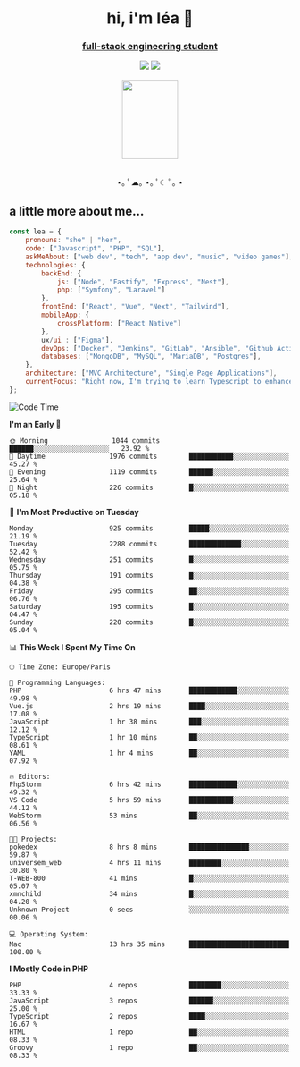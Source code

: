 <h1 align="center">hi, i'm léa 🌙</h1>
<h3 align="center"><ins>full-stack engineering student</ins></h3>  
<div align="center">
  <a href="https://www.linkedin.com/in/lea-reiter22/"><img src="https://img.shields.io/badge/LinkedIn-0077B5?style=for-the-badge&logo=linkedin&logoColor=white"/></a>
  <a href="mailto:lea.reiter@outlook.fr"><img src="https://img.shields.io/badge/Contact-2A2A2A?style=for-the-badge&logo=minutemailer&logoColor=white"/></a>
</div>
<br>
  <div align="center">  <img src="https://github.com/xmnchild/xmnchild/blob/main/1702415560_StardewValleyHappyGreyCat.png" height="140" width="100"/>
</div>
<br>
  <p align="center">
                 ⋆｡ ﾟ☁︎｡ ⋆｡ ﾟ☾ ﾟ｡ ⋆
  </p>
  <h2>a little more about me...</h2>
  
```js
const lea = {
    pronouns: "she" | "her",
    code: ["Javascript", "PHP", "SQL"],
    askMeAbout: ["web dev", "tech", "app dev", "music", "video games"],
    technologies: {
        backEnd: {
            js: ["Node", "Fastify", "Express", "Nest"],
            php: ["Symfony", "Laravel"]
        },
        frontEnd: ["React", "Vue", "Next", "Tailwind"],
        mobileApp: {
            crossPlatform: ["React Native"]
        },
        ux/ui : ["Figma"],
        devOps: ["Docker", "Jenkins", "GitLab", "Ansible", "Github Actions"],
        databases: ["MongoDB", "MySQL", "MariaDB", "Postgres"],
    },
    architecture: ["MVC Architecture", "Single Page Applications"],
    currentFocus: "Right now, I'm trying to learn Typescript to enhance my Javascript development.",
};
```
<!--START_SECTION:waka-->
![Code Time](http://img.shields.io/badge/Code%20Time-9%20hrs%2024%20mins-blue)

**I'm an Early 🐤** 

```text
🌞 Morning                1044 commits        ██████░░░░░░░░░░░░░░░░░░░   23.92 % 
🌆 Daytime                1976 commits        ███████████░░░░░░░░░░░░░░   45.27 % 
🌃 Evening                1119 commits        ██████░░░░░░░░░░░░░░░░░░░   25.64 % 
🌙 Night                  226 commits         █░░░░░░░░░░░░░░░░░░░░░░░░   05.18 % 
```
📅 **I'm Most Productive on Tuesday** 

```text
Monday                   925 commits         █████░░░░░░░░░░░░░░░░░░░░   21.19 % 
Tuesday                  2288 commits        █████████████░░░░░░░░░░░░   52.42 % 
Wednesday                251 commits         █░░░░░░░░░░░░░░░░░░░░░░░░   05.75 % 
Thursday                 191 commits         █░░░░░░░░░░░░░░░░░░░░░░░░   04.38 % 
Friday                   295 commits         ██░░░░░░░░░░░░░░░░░░░░░░░   06.76 % 
Saturday                 195 commits         █░░░░░░░░░░░░░░░░░░░░░░░░   04.47 % 
Sunday                   220 commits         █░░░░░░░░░░░░░░░░░░░░░░░░   05.04 % 
```


📊 **This Week I Spent My Time On** 

```text
🕑︎ Time Zone: Europe/Paris

💬 Programming Languages: 
PHP                      6 hrs 47 mins       ████████████░░░░░░░░░░░░░   49.98 % 
Vue.js                   2 hrs 19 mins       ████░░░░░░░░░░░░░░░░░░░░░   17.08 % 
JavaScript               1 hr 38 mins        ███░░░░░░░░░░░░░░░░░░░░░░   12.12 % 
TypeScript               1 hr 10 mins        ██░░░░░░░░░░░░░░░░░░░░░░░   08.61 % 
YAML                     1 hr 4 mins         ██░░░░░░░░░░░░░░░░░░░░░░░   07.92 % 

🔥 Editors: 
PhpStorm                 6 hrs 42 mins       ████████████░░░░░░░░░░░░░   49.32 % 
VS Code                  5 hrs 59 mins       ███████████░░░░░░░░░░░░░░   44.12 % 
WebStorm                 53 mins             ██░░░░░░░░░░░░░░░░░░░░░░░   06.56 % 

🐱‍💻 Projects: 
pokedex                  8 hrs 8 mins        ███████████████░░░░░░░░░░   59.87 % 
universem_web            4 hrs 11 mins       ████████░░░░░░░░░░░░░░░░░   30.80 % 
T-WEB-800                41 mins             █░░░░░░░░░░░░░░░░░░░░░░░░   05.07 % 
xmnchild                 34 mins             █░░░░░░░░░░░░░░░░░░░░░░░░   04.20 % 
Unknown Project          0 secs              ░░░░░░░░░░░░░░░░░░░░░░░░░   00.06 % 

💻 Operating System: 
Mac                      13 hrs 35 mins      █████████████████████████   100.00 % 
```

**I Mostly Code in PHP** 

```text
PHP                      4 repos             ████████░░░░░░░░░░░░░░░░░   33.33 % 
JavaScript               3 repos             ██████░░░░░░░░░░░░░░░░░░░   25.00 % 
TypeScript               2 repos             ████░░░░░░░░░░░░░░░░░░░░░   16.67 % 
HTML                     1 repo              ██░░░░░░░░░░░░░░░░░░░░░░░   08.33 % 
Groovy                   1 repo              ██░░░░░░░░░░░░░░░░░░░░░░░   08.33 % 
```




<!--END_SECTION:waka-->
